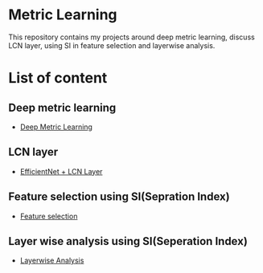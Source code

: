 # Metric Learning
This repository contains my projects around deep metric learning, discuss LCN layer, using SI in feature selection and layerwise analysis.

# List of content

## Deep metric learning
- [Deep Metric Learning](https://github.com/farzaneh-hatami/MetricLearning/tree/eaa684660b3f5d3ad2ce3b4c7c5c1e914303391b/Deep_Metric_Learning)


## LCN layer
 - [EfficientNet + LCN Layer](https://github.com/farzaneh-hatami/MetricLearning/tree/eaa684660b3f5d3ad2ce3b4c7c5c1e914303391b/EfficientNet%20%2B%20LCN%20Layer)

 
 ## Feature selection using SI(Sepration Index)
  - [Feature selection]([https://github.com/farzaneh-hatami/Trustworthy-AI/tree/b55d6e10bd4059c3d8242e45282a5db2536d96c9/Robustness](https://github.com/farzaneh-hatami/MetricLearning/tree/eaa684660b3f5d3ad2ce3b4c7c5c1e914303391b/SI_FeatureSelection))

 
 ## Layer wise analysis using SI(Seperation Index)
 - [Layerwise Analysis](https://github.com/farzaneh-hatami/MetricLearning/tree/eaa684660b3f5d3ad2ce3b4c7c5c1e914303391b/SI_VGG16)

